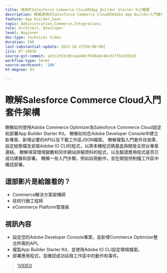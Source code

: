 ```yaml
---
title: 適用於Salesforce Commerce Cloud的App Builder Starter Kit概覽
description: 瞭解適用於Salesforce Commerce Cloud的Adobe App Builder入門套件與Adobe Commerce Optimizer。
feature: App Builder,Saas
topic: Administration,Commerce,Integrations
role: Architect, Developer
level: Beginner
doc-type: Technical Video
duration: 598
last-substantial-update: 2025-10-21T00:00:00Z
jira: KT-19016
source-git-commit: a23c2fd3c9bcaad40cf649a8c46cd1ff5e535823
workflow-type: tm+mt
source-wordcount: '206'
ht-degree: 0%

---
```



# 瞭解Salesforce Commerce Cloud入門套件架構

瞭解如何使用Adobe Commerce Optimizer為Salesforce Commerce Cloud設定和部署App Builder Starter Kit。 瞭解如何在Adobe Developer Console中建立新專案、新增必要的API以及下載工作區JSON檔案。 瞭解複製入門套件存放庫、設定組態檔及安裝Adobe IO CLI的程式，以將本機程式碼基底與開發主控台專案連結。 瞭解填寫環境變數和同步網站詳細資料的程式，以及驗證應用程式是否已成功建置和部署。 瞭解一些入門步驟，例如註冊動作，並在開發控制檯工作區中確認部署。

## 這部影片是給誰看的？

* Commerce解決方案架構師
* 技術行銷工程師
* eCommerce Platform管理員

## 視訊內容

* 設定您的Adobe Developer Console專案，並新增Commerce Optimizer整合所需的API。
* 複製App Builder Starter Kit，並使用Adobe IO CLI設定環境檔案。
* 部署應用程式，並確認成功註冊工作區中的動作和事件。

>[!VIDEO](https://video.tv.adobe.com/v/3476070?learn=on)
